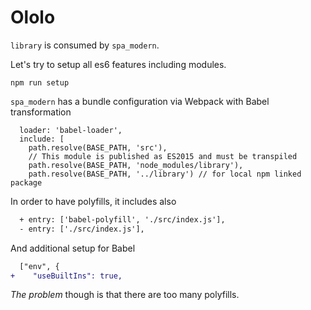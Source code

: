 Ololo
=====

`library` is consumed by `spa_modern`.

Let's try to setup all es6 features including modules.

```shell
npm run setup
```

`spa_modern` has a bundle configuration via Webpack with Babel transformation
```
  loader: 'babel-loader',
  include: [
    path.resolve(BASE_PATH, 'src'),
    // This module is published as ES2015 and must be transpiled
    path.resolve(BASE_PATH, 'node_modules/library'),
    path.resolve(BASE_PATH, '../library') // for local npm linked package
```

In order to have polyfills, it includes also
```diff
  + entry: ['babel-polyfill', './src/index.js'],
  - entry: ['./src/index.js'],
```
And additional setup for Babel
```diff
  ["env", {
+    "useBuiltIns": true,
```

*The problem* though is that there are too many polyfills.
